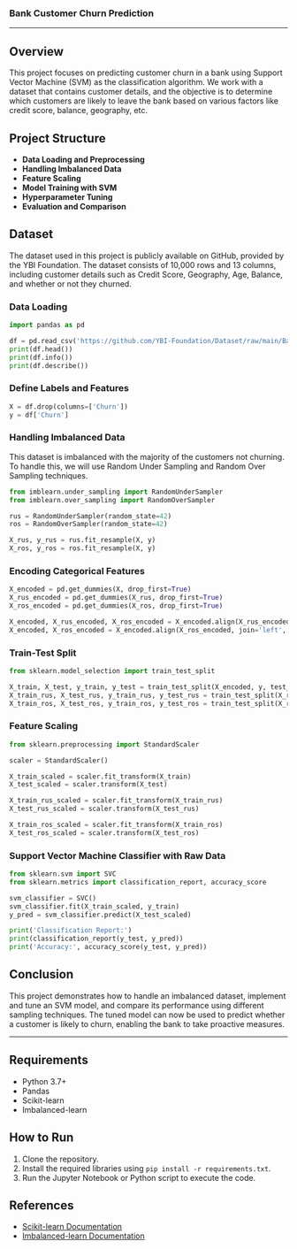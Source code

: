 ### **Bank Customer Churn Prediction**

---

## **Overview**

This project focuses on predicting customer churn in a bank using Support Vector Machine (SVM) as the classification algorithm. We work with a dataset that contains customer details, and the objective is to determine which customers are likely to leave the bank based on various factors like credit score, balance, geography, etc.

## **Project Structure**

- **Data Loading and Preprocessing**
- **Handling Imbalanced Data**
- **Feature Scaling**
- **Model Training with SVM**
- **Hyperparameter Tuning**
- **Evaluation and Comparison**

## **Dataset**

The dataset used in this project is publicly available on GitHub, provided by the YBI Foundation. The dataset consists of 10,000 rows and 13 columns, including customer details such as Credit Score, Geography, Age, Balance, and whether or not they churned.

### **Data Loading**

```python
import pandas as pd

df = pd.read_csv('https://github.com/YBI-Foundation/Dataset/raw/main/Bank%20Churn%20Modelling.csv')
print(df.head())
print(df.info())
print(df.describe())
```

### **Define Labels and Features**

```python
X = df.drop(columns=['Churn'])
y = df['Churn']
```

### **Handling Imbalanced Data**

This dataset is imbalanced with the majority of the customers not churning. To handle this, we will use Random Under Sampling and Random Over Sampling techniques.

```python
from imblearn.under_sampling import RandomUnderSampler
from imblearn.over_sampling import RandomOverSampler

rus = RandomUnderSampler(random_state=42)
ros = RandomOverSampler(random_state=42)

X_rus, y_rus = rus.fit_resample(X, y)
X_ros, y_ros = ros.fit_resample(X, y)
```

### **Encoding Categorical Features**

```python
X_encoded = pd.get_dummies(X, drop_first=True)
X_rus_encoded = pd.get_dummies(X_rus, drop_first=True)
X_ros_encoded = pd.get_dummies(X_ros, drop_first=True)

X_encoded, X_rus_encoded, X_ros_encoded = X_encoded.align(X_rus_encoded, join='left', axis=1, fill_value=0)
X_encoded, X_ros_encoded = X_encoded.align(X_ros_encoded, join='left', axis=1, fill_value=0)
```

### **Train-Test Split**

```python
from sklearn.model_selection import train_test_split

X_train, X_test, y_train, y_test = train_test_split(X_encoded, y, test_size=0.3, random_state=25)
X_train_rus, X_test_rus, y_train_rus, y_test_rus = train_test_split(X_rus_encoded, y_rus, test_size=0.3, random_state=25)
X_train_ros, X_test_ros, y_train_ros, y_test_ros = train_test_split(X_ros_encoded, y_ros, test_size=0.3, random_state=25)
```

### **Feature Scaling**

```python
from sklearn.preprocessing import StandardScaler

scaler = StandardScaler()

X_train_scaled = scaler.fit_transform(X_train)
X_test_scaled = scaler.transform(X_test)

X_train_rus_scaled = scaler.fit_transform(X_train_rus)
X_test_rus_scaled = scaler.transform(X_test_rus)

X_train_ros_scaled = scaler.fit_transform(X_train_ros)
X_test_ros_scaled = scaler.transform(X_test_ros)
```

### **Support Vector Machine Classifier with Raw Data**

```python
from sklearn.svm import SVC
from sklearn.metrics import classification_report, accuracy_score

svm_classifier = SVC()
svm_classifier.fit(X_train_scaled, y_train)
y_pred = svm_classifier.predict(X_test_scaled)

print('Classification Report:')
print(classification_report(y_test, y_pred))
print('Accuracy:', accuracy_score(y_test, y_pred))
```

## **Conclusion**

This project demonstrates how to handle an imbalanced dataset, implement and tune an SVM model, and compare its performance using different sampling techniques. The tuned model can now be used to predict whether a customer is likely to churn, enabling the bank to take proactive measures.

--- 

## **Requirements**

- Python 3.7+
- Pandas
- Scikit-learn
- Imbalanced-learn

## **How to Run**

1. Clone the repository.
2. Install the required libraries using `pip install -r requirements.txt`.
3. Run the Jupyter Notebook or Python script to execute the code.

## **References**

- [Scikit-learn Documentation](https://scikit-learn.org/stable/user_guide.html)
- [Imbalanced-learn Documentation](https://imbalanced-learn.org/stable/)
